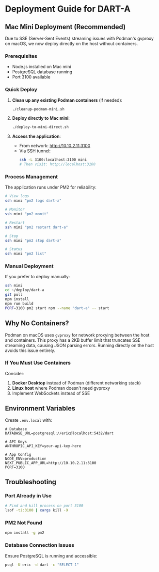 # Deployment Guide for DART-A

## Mac Mini Deployment (Recommended)

Due to SSE (Server-Sent Events) streaming issues with Podman's gvproxy on macOS, we now deploy directly on the host without containers.

### Prerequisites

- Node.js installed on Mac mini
- PostgreSQL database running
- Port 3100 available

### Quick Deploy

1. **Clean up any existing Podman containers** (if needed):
   ```bash
   ./cleanup-podman-mini.sh
   ```

2. **Deploy directly to Mac mini**:
   ```bash
   ./deploy-to-mini-direct.sh
   ```

3. **Access the application**:
   - From network: http://10.10.2.11:3100
   - Via SSH tunnel: 
     ```bash
     ssh -L 3100:localhost:3100 mini
     # Then visit: http://localhost:3100
     ```

### Process Management

The application runs under PM2 for reliability:

```bash
# View logs
ssh mini "pm2 logs dart-a"

# Monitor
ssh mini "pm2 monit"

# Restart
ssh mini "pm2 restart dart-a"

# Stop
ssh mini "pm2 stop dart-a"

# Status
ssh mini "pm2 list"
```

### Manual Deployment

If you prefer to deploy manually:

```bash
ssh mini
cd ~/deploy/dart-a
git pull
npm install
npm run build
PORT=3100 pm2 start npm --name "dart-a" -- start
```

## Why No Containers?

Podman on macOS uses `gvproxy` for network proxying between the host and containers. This proxy has a 2KB buffer limit that truncates SSE streaming data, causing JSON parsing errors. Running directly on the host avoids this issue entirely.

### If You Must Use Containers

Consider:
1. **Docker Desktop** instead of Podman (different networking stack)
2. **Linux host** where Podman doesn't need gvproxy
3. Implement WebSockets instead of SSE

## Environment Variables

Create `.env.local` with:

```env
# Database
DATABASE_URL=postgresql://eric@localhost:5432/dart

# API Keys
ANTHROPIC_API_KEY=your-api-key-here

# App Config
NODE_ENV=production
NEXT_PUBLIC_APP_URL=http://10.10.2.11:3100
PORT=3100
```

## Troubleshooting

### Port Already in Use
```bash
# Find and kill process on port 3100
lsof -ti:3100 | xargs kill -9
```

### PM2 Not Found
```bash
npm install -g pm2
```

### Database Connection Issues
Ensure PostgreSQL is running and accessible:
```bash
psql -U eric -d dart -c "SELECT 1"
```
